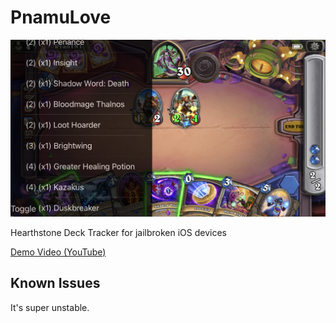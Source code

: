 # PnamuLove

![](demo.png)

Hearthstone Deck Tracker for jailbroken iOS devices

[Demo Video (YouTube)](https://youtu.be/e6xCTKh4AUs)

## Known Issues

It's super unstable.